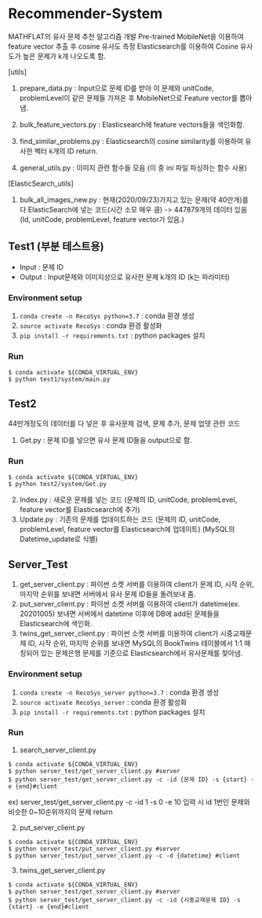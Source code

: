 # Recommender-System

MATHFLAT의 유사 문제 추천 알고리즘 개발
Pre-trained MobileNet을 이용하여 feature vector 추출 후 cosine 유사도 측정
Elasticsearch를 이용하여 Cosine 유사도가 높은 문제가 k개 나오도록 함.

  [utils]
  1. prepare_data.py : Input으로 문제 ID를 받아 이 문제와 unitCode, problemLevel이 같은 문제들 가져온 후 MobileNet으로 Feature vector를 뽑아냄. 

  2. bulk_feature_vectors.py : Elasticsearch에 feature vectors들을 색인화함. 

  3. find_similar_problems.py : Elasticsearch의 cosine similarity를 이용하여 유사한 벡터 k개의 ID return.
  
  4. general_utils.py : 이미지 관련 함수들 모음 (이 중 ini 파일 파싱하는 함수 사용)
  
  [ElasticSearch_utils]
  
  1. bulk_all_images_new.py : 현재(2020/09/23)가지고 있는 문제(약 40만개)를 다 ElasticSearch에 넣는 코드(시간 소모 매우 큼) -> 447879개의 데이터 있음
  (Id, unitCode, problemLevel, feature vector가 있음.)

## Test1 (부분 테스트용)
  - Input : 문제 ID
  - Output : Input문제와 이미지상으로 유사한 문제 k개의 ID (k는 파라미터)


  ### Environment setup

  1. `conda create -n RecoSys python=3.7` : conda 환경 생성
  2. `source activate RecoSys` : conda 환경 활성화
  3. `pip install -r requirements.txt` : python packages 설치

  ### Run

  ```
  $ conda activate ${CONDA_VIRTUAL_ENV}
  $ python test1/system/main.py
  ```
  
## Test2

44만개정도의 데이터를 다 넣은 후 유사문제 검색, 문제 추가, 문제 업뎃 관련 코드

  1. Get.py : 문제 ID를 넣으면 유사 문제 ID들을 output으로 함.
  
 ### Run

  ```
  $ conda activate ${CONDA_VIRTUAL_ENV}
  $ python test2/system/Get.py
  ```
  2. Index.py : 새로운 문제를 넣는 코드 (문제의 ID, unitCode, problemLevel, feature vector를 Elasticsearch에 추가)
  3. Update.py : 기존의 문제를 업데이트하는 코드 (문제의 ID, unitCode, problemLevel, feature vector를 Elasticsearch에 업데이트)
  (MySQL의 Datetime_update로 식별)
  

## Server_Test

1. get_server_client.py : 파이썬 소켓 서버를 이용하여 client가 문제 ID, 시작 순위, 마지막 순위를 보내면 서버에서 유사 문제 ID들을 돌려보내 줌.
2. put_server_client.py : 파이썬 소켓 서버를 이용하여 client가 datetime(ex. 20201005) 보내면 서버에서 datetime 이후에 DB에 add된 문제들을 Elasticsearch에 색인화.
3. twins_get_server_client.py : 파이썬 소켓 서버를 이용하여 client가 시중교재문제 ID, 시작 순위, 마지막 순위를 보내면 MySQL의 BookTwins 테이블에서 1:1 매칭되어 있는 문제은행 문제를 기준으로 Elasticsearch에서 유사문제를 찾아냄.
### Environment setup

  1. `conda create -n RecoSys_server python=3.7` : conda 환경 생성
  2. `source activate RecoSys_server` : conda 환경 활성화
  3. `pip install -r requirements.txt` : python packages 설치



### Run

  1. search_server_client.py
  ```
  $ conda activate ${CONDA_VIRTUAL_ENV}
  $ python server_test/get_server_client.py #server
  $ python server_test/get_server_client.py -c -id {문제 ID} -s {start} -e {end}#client  
  ```
ex) server_test/get_server_client.py -c -id 1 -s 0 -e 10 입력 시 id 1번인 문제와 비슷한 0~10순위까지의 문제 return  


  2. put_server_client.py

  ```
  $ conda activate ${CONDA_VIRTUAL_ENV}
  $ python server_test/put_server_client.py #server
  $ python server_test/put_server_client.py -c -d {datetime} #client    
  ```
  3. twins_get_server_client.py
  
   ```
  $ conda activate ${CONDA_VIRTUAL_ENV}
  $ python server_test/get_server_client.py #server
  $ python server_test/get_server_client.py -c -id {시중교재문제 ID} -s {start} -e {end}#client  
  ```